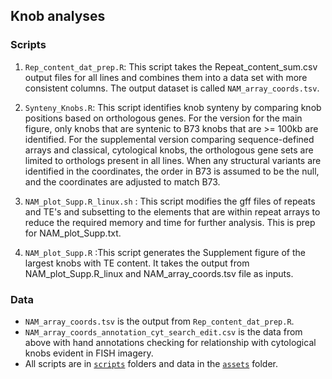 ## Knob analyses

### Scripts

1. `Rep_content_dat_prep.R`: This script takes the Repeat_content_sum.csv output files for all lines
and combines them into a data set with more consistent columns. The output
dataset is called `NAM_array_coords.tsv`.

2. `Synteny_Knobs.R`: This script identifies knob synteny by comparing knob positions based on orthologous
genes. For the version for the main figure, only knobs that are syntenic to
B73 knobs that are >= 100kb are identified. For the supplemental version comparing
sequence-defined arrays and classical, cytological knobs, the orthologous gene sets
are limited to orthologs present in all lines. When any structural variants are identified
in the coordinates, the order in B73 is assumed to be the null, and the coordinates are
adjusted to match B73.

3. `NAM_plot_Supp.R_linux.sh` : This script modifies the gff files of repeats and TE's and subsetting to the elements that are within repeat arrays to reduce the required memory and time for further analysis. This is prep for NAM_plot_Supp.txt.

4. `NAM_plot_Supp.R` :This script generates the Supplement figure of the largest knobs with TE content. It takes the output from NAM_plot_Supp.R_linux and NAM_array_coords.tsv file as inputs.


### Data

* `NAM_array_coords.tsv` is the output from `Rep_content_dat_prep.R`.
* `NAM_array_coords_annotation_cyt_search_edit.csv` is the data from above with hand annotations checking for relationship with cytological knobs evident in FISH imagery.
* All scripts are in [`scripts`](scripts) folders and data in the [`assets`](assets) folder.
